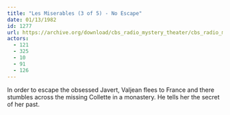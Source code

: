 ```yaml
---
title: "Les Miserables (3 of 5) - No Escape"
date: 01/13/1982
id: 1277
url: https://archive.org/download/cbs_radio_mystery_theater/cbs_radio_mystery_theater-1251-1300.zip/cbs_radio_mystery_theater-1251-1300%2Fcbsrmt_1277_les_miserables_3_of_5_no_escape.mp3
actors:
  - 121
  - 325
  - 10
  - 91
  - 126
---
```

In order to escape the obsessed Javert, Valjean flees to France and there stumbles across the missing Collette in a monastery. He tells her the secret of her past.